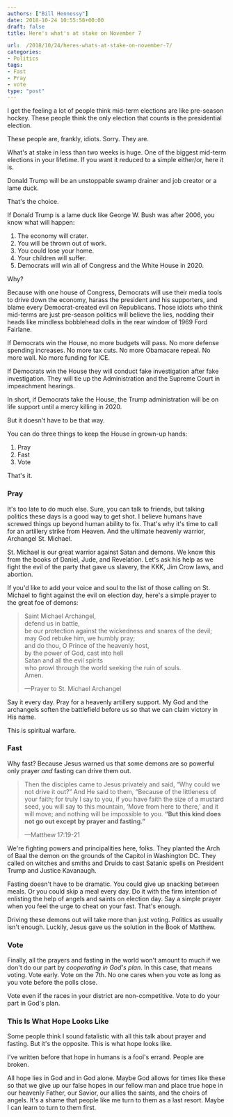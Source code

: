```yaml
---
authors: ["Bill Hennessy"]
date: 2018-10-24 10:55:58+00:00
draft: false
title: Here's what's at stake on November 7

url:  /2018/10/24/heres-whats-at-stake-on-november-7/
categories:
- Politics
tags:
- Fast
- Pray
- vote
type: "post"
---
```





I get the feeling a lot of people think mid-term elections are like pre-season hockey. These people think the only election that counts is the presidential election.







These people are, frankly, idiots. Sorry. They are.







What's at stake in less than two weeks is huge. One of the biggest mid-term elections in your lifetime. If you want it reduced to a simple either/or, here it is.







Donald Trump will be an unstoppable swamp drainer and job creator or a lame duck.







That's the choice.







If Donald Trump is a lame duck like George W. Bush was after 2006, you know what will happen:





  1. The economy will crater.  
  2. You will be thrown out of work.  
  3. You could lose your home.   
  4. Your children will suffer.   
  5. Democrats will win all of Congress and the White House in 2020.





Why?







Because with one house of Congress, Democrats will use their media tools to drive down the economy, harass the president and his supporters, and blame every Democrat-created evil on Republicans. Those idiots who think mid-terms are just pre-season politics will believe the lies, nodding their heads like mindless bobblehead dolls in the rear window of 1969 Ford Fairlane.







If Democrats win the House, no more budgets will pass. No more defense spending increases. No more tax cuts. No more Obamacare repeal. No more wall. No more funding for ICE.







If Democrats win the House they will conduct fake investigation after fake investigation. They will tie up the Administration and the Supreme Court in impeachment hearings.







In short, if Democrats take the House, the Trump administration will be on life support until a mercy killing in 2020.







But it doesn't have to be that way.







You can do three things to keep the House in grown-up hands:





  1. Pray  
  2. Fast  
  3. Vote





That's it.







### Pray







It's too late to do much else. Sure, you can talk to friends, but talking politics these days is a good way to get shot. I believe humans have screwed things up beyond human ability to fix. That's why it's time to call for an artillery strike from Heaven. And the ultimate heavenly warrior, Archangel St. Michael.







St. Michael is our great warrior against Satan and demons. We know this from the books of Daniel, Jude, and Revelation. Let's ask his help as we fight the evil of the party that gave us slavery, the KKK, Jim Crow laws, and abortion.







If you'd like to add your voice and soul to the list of those calling on St. Michael to fight against the evil on election day, here's a simple prayer to the great foe of demons:







> Saint Michael Archangel,  
defend us in battle,  
be our protection against the wickedness and snares of the devil;  
may God rebuke him, we humbly pray;  
and do thou, O Prince of the heavenly host,  
by the power of God, cast into hell  
Satan and all the evil spirits  
who prowl through the world seeking the ruin of souls.  
Amen.
> 
> —Prayer to St. Michael Archangel







Say it every day. Pray for a heavenly artillery support. My God and the archangels soften the battlefield before us so that we can claim victory in His name.







This is spiritual warfare.







### Fast







Why fast? Because Jesus warned us that some demons are so powerful only prayer *and* fasting can drive them out.







> Then the disciples came to Jesus privately and said, “Why could we not drive it out?” And He said to them, “Because of the littleness of your faith; for truly I say to you, if you have faith the size of a mustard seed, you will say to this mountain, ‘Move from here to there,’ and it will move; and nothing will be impossible to you. **“But this kind does not go out except by prayer and fasting.”**
> 
> —Matthew 17:19-21







We're fighting powers and principalities here, folks. They planted the Arch of Baal the demon on the grounds of the Capitol in Washington DC. They called on witches and smiths and Druids to cast Satanic spells on President Trump and Justice Kavanaugh.







Fasting doesn't have to be dramatic. You could give up snacking between meals. Or you could skip a meal every day. Do it with the firm intention of enlisting the help of angels and saints on election day. Say a simple prayer when you feel the urge to cheat on your fast. That's enough. 







Driving these demons out will take more than just voting. Politics as usually isn't enough. Luckily, Jesus gave us the solution in the Book of Matthew.







### Vote







Finally, all the prayers and fasting in the world won't amount to much if we don't do our part by *cooperating in God's plan*. In this case, that means voting. Vote early. Vote on the 7th. No one cares when you vote as long as you vote before the polls close.







Vote even if the races in your district are non-competitive. Vote to do your part in God's plan.







### This Is What Hope Looks Like







Some people think I sound fatalistic with all this talk about prayer and fasting. But it's the opposite. This is what hope looks like.







I've written before that hope in humans is a fool's errand. People are broken.







All hope lies in God and in God alone. Maybe God allows for times like these so that we give up our false hopes in our fellow man and place true hope in our heavenly Father, our Savior, our allies the saints, and the choirs of angels. It's a shame that people like me turn to them as a last resort. Maybe I can learn to turn to them first.









